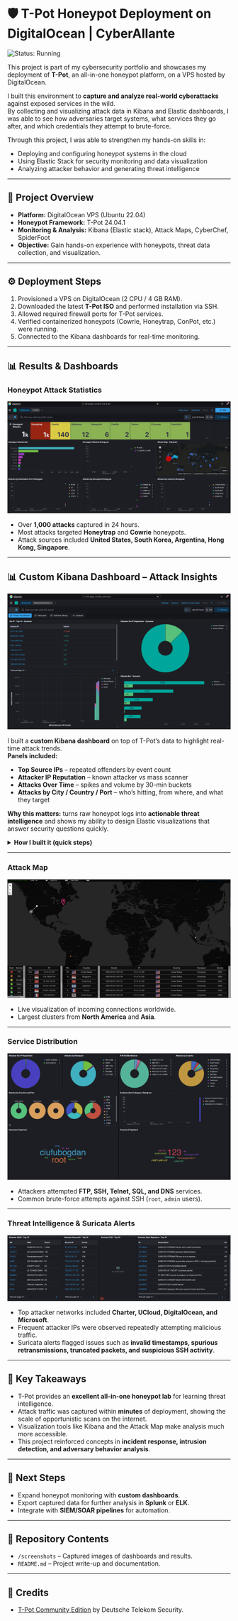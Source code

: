 # 🛡️ T-Pot Honeypot Deployment on DigitalOcean | CyberAllante

![Status: Running](https://img.shields.io/badge/Status-Running-brightgreen?style=for-the-badge)

This project is part of my cybersecurity portfolio and showcases my deployment of **T-Pot**, an all-in-one honeypot platform, on a VPS hosted by DigitalOcean.  

I built this environment to **capture and analyze real-world cyberattacks** against exposed services in the wild.  
By collecting and visualizing attack data in Kibana and Elastic dashboards, I was able to see how adversaries target systems, what services they go after, and which credentials they attempt to brute-force.  

Through this project, I was able to strengthen my hands-on skills in:
- Deploying and configuring honeypot systems in the cloud
- Using Elastic Stack for security monitoring and data visualization
- Analyzing attacker behavior and generating threat intelligence

---

## 🚀 Project Overview
- **Platform:** DigitalOcean VPS (Ubuntu 22.04)
- **Honeypot Framework:** T-Pot 24.04.1
- **Monitoring & Analysis:** Kibana (Elastic stack), Attack Maps, CyberChef, SpiderFoot
- **Objective:** Gain hands-on experience with honeypots, threat data collection, and visualization.

---

## ⚙️ Deployment Steps
1. Provisioned a VPS on DigitalOcean (2 CPU / 4 GB RAM).
2. Downloaded the latest **T-Pot ISO** and performed installation via SSH.
3. Allowed required firewall ports for T-Pot services.
4. Verified containerized honeypots (Cowrie, Honeytrap, ConPot, etc.) were running.
5. Connected to the Kibana dashboards for real-time monitoring.

---

## 📊 Results & Dashboards

### Honeypot Attack Statistics
![Honeypot Dashboard](screenshots/dashboard1.png)

- Over **1,000 attacks** captured in 24 hours.
- Most attacks targeted **Honeytrap** and **Cowrie** honeypots.
- Attack sources included **United States, South Korea, Argentina, Hong Kong, Singapore**.

---

## 📊 Custom Kibana Dashboard – Attack Insights

![Custom Dashboard](screenshots/custom_dashboard.png)

I built a **custom Kibana dashboard** on top of T-Pot’s data to highlight real-time attack trends.  
**Panels included:**
- **Top Source IPs** – repeated offenders by event count
- **Attacker IP Reputation** – known attacker vs mass scanner
- **Attacks Over Time** – spikes and volume by 30-min buckets
- **Attacks by City / Country / Port** – who’s hitting, from where, and what they target

**Why this matters:** turns raw honeypot logs into **actionable threat intelligence** and shows my ability to design Elastic visualizations that answer security questions quickly.

<details>
<summary><strong>How I built it (quick steps)</strong></summary>

1) **Data view:** selected my T-Pot/Logstash index (e.g., `logstash-*`).  
2) **Lens Visualizations:**
   - Bar/Table: **Top values of** `source.ip` (size 10) → metric: **Count**
   - Donut: **Terms** on `attacker.reputation` (or your equivalent field)
   - Line: X-axis `@timestamp` (auto interval), Y-axis **Count**
   - Bar/Pie: **Terms** on `geoip.city_name.keyword` and/or `geoip.country_name.keyword`
   - Bar: **Terms** on `destination.port`
3) **Dashboard:** added each panel → saved as **“Attack Insights (Custom)”**.
</details>

---

### Attack Map
![Attack Map](screenshots/attackmap.png)  

- Live visualization of incoming connections worldwide.
- Largest clusters from **North America** and **Asia**.

---

### Service Distribution
![Services](screenshots/services.png)

- Attackers attempted **FTP, SSH, Telnet, SQL, and DNS** services.
- Common brute-force attempts against SSH (`root`, `admin` users).

---

### Threat Intelligence & Suricata Alerts
![Suricata](screenshots/suricata.png)

- Top attacker networks included **Charter, UCloud, DigitalOcean, and Microsoft**.  
- Frequent attacker IPs were observed repeatedly attempting malicious traffic.  
- Suricata alerts flagged issues such as **invalid timestamps, spurious retransmissions, truncated packets, and suspicious SSH activity**.

---

## 🧠 Key Takeaways
- T-Pot provides an **excellent all-in-one honeypot lab** for learning threat intelligence.
- Attack traffic was captured within **minutes** of deployment, showing the scale of opportunistic scans on the internet.
- Visualization tools like Kibana and the Attack Map make analysis much more accessible.
- This project reinforced concepts in **incident response, intrusion detection, and adversary behavior analysis**.

---

## 🔮 Next Steps
- Expand honeypot monitoring with **custom dashboards**.
- Export captured data for further analysis in **Splunk** or **ELK**.
- Integrate with **SIEM/SOAR pipelines** for automation.

---

## 📂 Repository Contents
- `/screenshots` – Captured images of dashboards and results.
- `README.md` – Project write-up and documentation.

---

## 📜 Credits
- [T-Pot Community Edition](https://github.com/telekom-security/tpotce) by Deutsche Telekom Security.
